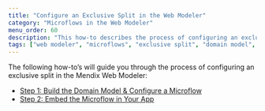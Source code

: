 ```yaml
---
title: "Configure an Exclusive Split in the Web Modeler"
category: "Microflows in the Web Modeler"
menu_order: 60
description: "This how-to describes the process of configuring an exclusive split in the Mendix Web Modeler."
tags: ["web modeler", "microflows", "exclusive split", "domain model", "how to"]
---
```


The following how-to’s will guide you through the process of configuring an exclusive split in the Mendix Web Modeler:

* [Step 1: Build the Domain Model & Configure a Microflow](microflows-how-to-configure-exclsplit-p1)
* [Step 2: Embed the Microflow in Your App](microflows-how-to-configure-exclsplit-p2)

